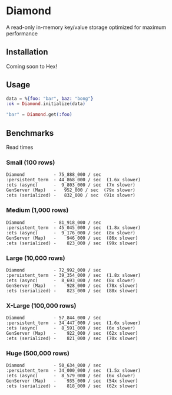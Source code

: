 # Diamond

A read-only in-memory key/value storage optimized for maximum performance

## Installation

Coming soon to Hex!

## Usage

```elixir
data = %{foo: "bar", baz: "bong"}
:ok = Diamond.initialize(data)

"bar" = Diamond.get(:foo)
```

## Benchmarks

Read times

### Small (100 rows)
```
Diamond           - 75_888_000 / sec  
:persistent_term  - 44_868_000 / sec  (1.6x slower)  
:ets (async)      -  9_803_000 / sec  (7x slower)  
GenServer (Map)   -   952_000 / sec  (79x slower)  
:ets (serialized) -   832_000 / sec  (91x slower)  
```
### Medium (1,000 rows)
```
Diamond           - 81_918_000 / sec  
:persistent_term  - 45_045_000 / sec  (1.8x slower)  
:ets (async)      -  9_176_000 / sec  (8x slower)  
GenServer (Map)   -    946_000 / sec  (86x slower)  
:ets (serialized) -    823_000 / sec  (99x slower)  
```
### Large (10,000 rows)
```
Diamond           - 72_992_000 / sec  
:persistent_term  - 39_354_000 / sec  (1.8x slower)  
:ets (async)      -  8_693_000 / sec  (8x slower)  
GenServer (Map)   -    928_000 / sec  (78x slower)  
:ets (serialized) -    823_000 / sec  (88x slower)  
```
### X-Large (100,000 rows)
```
Diamond           - 57_844_000 / sec  
:persistent_term  - 34_447_000 / sec  (1.6x slower)  
:ets (async)      -  8_591_000 / sec  (6x slower)  
GenServer (Map)   -    922_000 / sec  (62x slower)  
:ets (serialized) -    821_000 / sec  (70x slower)  
```
### Huge (500,000 rows)
```
Diamond           - 50_634_000 / sec  
:persistent_term  - 34_000_000 / sec  (1.5x slower)  
:ets (async)      -  8_579_000 / sec  (6x slower)  
GenServer (Map)   -    935_000 / sec  (54x slower)  
:ets (serialized) -    818_000 / sec  (62x slower)  
```